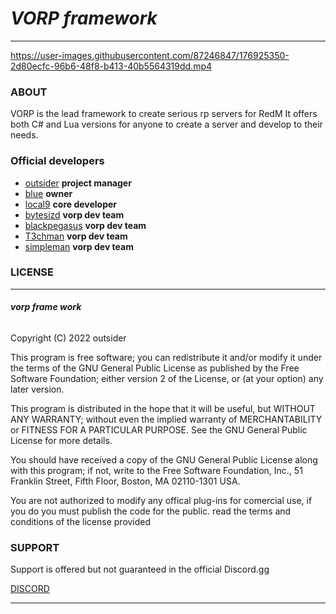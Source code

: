# ***VORP framework***
___



https://user-images.githubusercontent.com/87246847/176925350-2d80ecfc-96b6-48f8-b413-40b5564319dd.mp4





### ABOUT
VORP is the lead framework to create serious rp servers for RedM
It offers both C# and Lua versions for anyone to create a server
and develop to their needs.

### Official developers
     
  * [outsider](https://github.com/outsider31000?tab=repositories) **project manager**
  * [blue](https://github.com/kamelzarandah) **owner**
  * [local9](https://github.com/Local9) **core developer**
  * [bytesizd](https://github.com/AndrewR3K) **vorp dev team**
  * [blackpegasus](https://github.com/creativewild) **vorp dev team**
  * [T3chman](https://github.com/t3chman) **vorp dev team**
  * [simpleman](https://github.com/SimpleSandman) **vorp dev team**

### LICENSE
___

###### ***vorp frame work***
Copyright (C) 2022  outsider

This program is free software; you can redistribute it and/or modify
it under the terms of the GNU General Public License as published by
the Free Software Foundation; either version 2 of the License, or
(at your option) any later version.

This program is distributed in the hope that it will be useful,
but WITHOUT ANY WARRANTY; without even the implied warranty of
MERCHANTABILITY or FITNESS FOR A PARTICULAR PURPOSE.  See the
GNU General Public License for more details.

You should have received a copy of the GNU General Public License along
with this program; if not, write to the Free Software Foundation, Inc.,
51 Franklin Street, Fifth Floor, Boston, MA 02110-1301 USA.

You are not authorized to modify any offical plug-ins for comercial use, if you do you must publish the code for the public. read the terms and conditions of the license provided

### SUPPORT

Support is offered but not guaranteed in the official 
Discord.gg 

[DISCORD](https://discord.gg/DHGVAbCj7N)

___
